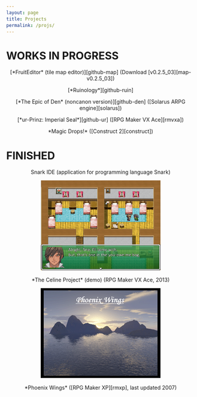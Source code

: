 ```yaml
---
layout: page
title: Projects
permalink: /projs/
---
```


# WORKS IN PROGRESS

<p style="text-align: center;" markdown="1">[*FruitEditor* (tile map editor)][github-map] (Download [v0.2.5_03][map-v0.2.5_03])</p>

<p style="text-align: center;" markdown="1">[*Ruinology*][github-ruin]</p>

<p style="text-align: center;" markdown="1">[*The Epic of Den* (noncanon version)][github-den] ([Solarus ARPG engine][solarus])</p>

<p style="text-align: center;" markdown="1" >[*ur-Prinz: Imperial Seal*][github-ur] ([RPG Maker VX Ace][rmvxa])</p>

<p style="text-align: center;" markdown="1">*Magic Drops!* ([Construct 2][construct])</p>

# FINISHED

<p style="text-align: center;" markdown="1">Snark IDE (application for programming language Snark)</p>

<p style="text-align: center;" markdown="1"><img src="/assets/you-owe-me-one-bag.png" width="320" height="240" /></p>

<p style="text-align: center;" markdown="1">*The Celine Project* (demo) (RPG Maker VX Ace, 2013)</p>

<p style="text-align: center;" markdown="1"><img src="/assets/phoenix-wings.png" /></p>

<p style="text-align: center;" markdown="1">*Phoenix Wings* ([RPG Maker XP][rmxp], last updated 2007)</p>

[github-map]:   https://github.com/boaromayo/FruitEditor_v1_1
[map-v0.2.5_03]:https://github.com/boaromayo/FruitEditor_v1_1/releases/tag/v0.2.5_03
[github-ruin]:  https://github.com/boaromayo/Ruinology
[github-den]:   https://github.com/boaromayo/EoD-noncanon
[github-ur]:   https://github.com/boaromayo/ur-prinz
[construct]:    https://www.scirra.com/construct2
[solarus]:		http://www.solarus-games.org
[rmvxa]:        https://en.wikipedia.org/wiki/RPG_Maker_VX_Ace
[rmxp]:         https://en.wikipedia.org/wiki/RPG_Maker_XP
[resume-pdf]:   /assets/nyp-resume-rev.pdf
[resume-docx]:  https://view.officeapps.live.com/op/view.aspx?src=http%3A%2F%2Fboaromayo.net%2Fassets%2Fnyp-resume-rev.docx